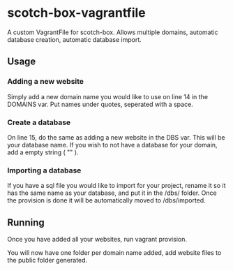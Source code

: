 # scotch-box-vagrantfile
A custom VagrantFile for scotch-box. Allows multiple domains, automatic database creation, automatic database import.

## Usage

### Adding a new website

Simply add a new domain name you would like to use on line 14 in the DOMAINS var. Put names under quotes, seperated with a space.

### Create a database

On line 15, do the same as adding a new website in the DBS var. This will be your database name. If you wish to not have a database for your domain, add a empty string ( "" ).

### Importing a database

If you have a sql file you would like to import for your project, rename it so it has the same name as your database, and put it in the /dbs/ folder. Once the provision is done it will be automatically moved to /dbs/imported.

## Running

Once you have added all your websites, run vagrant provision.

You will now have one folder per domain name added, add website files to the public folder generated.
